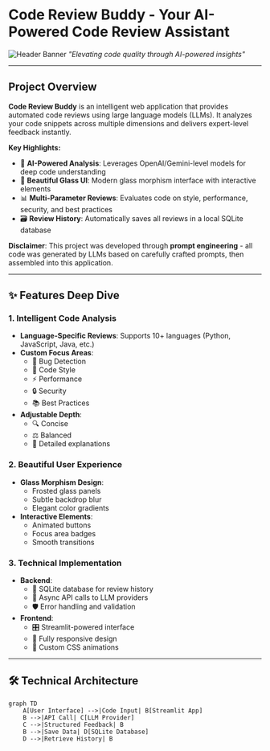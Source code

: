# Code Review Buddy - Your AI-Powered Code Review Assistant 

![Header Banner]([https://via.placeholder.com/1500x500/6366f1/FFFFFF?text=Code+Review+Buddy](https://github.com/Atharavkag/Code-classifier/blob/main/ChatGPT%20Image%20Apr%2013%2C%202025%2C%2003_32_57%20PM.png))  
*"Elevating code quality through AI-powered insights"*

---

## Project Overview

**Code Review Buddy** is an intelligent web application that provides automated code reviews using large language models (LLMs). It analyzes your code snippets across multiple dimensions and delivers expert-level feedback instantly. 

**Key Highlights:**
- 🧠 **AI-Powered Analysis**: Leverages OpenAI/Gemini-level models for deep code understanding
- 🎨 **Beautiful Glass UI**: Modern glass morphism interface with interactive elements
- 📊 **Multi-Parameter Reviews**: Evaluates code on style, performance, security, and best practices
- 🗃️ **Review History**: Automatically saves all reviews in a local SQLite database

**Disclaimer**: This project was developed through **prompt engineering** - all code was generated by LLMs based on carefully crafted prompts, then assembled into this application.

---

## ✨ Features Deep Dive

### 1. Intelligent Code Analysis
- **Language-Specific Reviews**: Supports 10+ languages (Python, JavaScript, Java, etc.)
- **Custom Focus Areas**:
  - 🐞 Bug Detection
  - 🎨 Code Style
  - ⚡ Performance
  - 🔒 Security
  - 📚 Best Practices
- **Adjustable Depth**:
  - 🔍 Concise
  - ⚖️ Balanced 
  - 📝 Detailed explanations

### 2. Beautiful User Experience
- **Glass Morphism Design**:
  - Frosted glass panels
  - Subtle backdrop blur
  - Elegant color gradients
- **Interactive Elements**:
  - Animated buttons
  - Focus area badges
  - Smooth transitions

### 3. Technical Implementation
- **Backend**:
  - 💾 SQLite database for review history
  - 🔄 Async API calls to LLM providers
  - 🛡️ Error handling and validation
- **Frontend**:
  - 🎛️ Streamlit-powered interface
  - 📱 Fully responsive design
  - 🎨 Custom CSS animations

---

## 🛠️ Technical Architecture

```mermaid
graph TD
    A[User Interface] -->|Code Input| B[Streamlit App]
    B -->|API Call| C[LLM Provider]
    C -->|Structured Feedback| B
    B -->|Save Data| D[SQLite Database]
    D -->|Retrieve History| B
